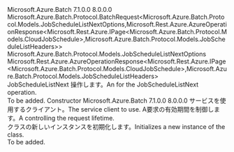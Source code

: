 <Type Name="JobScheduleListNextBatchRequest" FullName="Microsoft.Azure.Batch.Protocol.BatchRequests.JobScheduleListNextBatchRequest">
  <TypeSignature Language="C#" Value="public class JobScheduleListNextBatchRequest : Microsoft.Azure.Batch.Protocol.BatchRequest&lt;Microsoft.Azure.Batch.Protocol.Models.JobScheduleListNextOptions,Microsoft.Rest.Azure.AzureOperationResponse&lt;Microsoft.Rest.Azure.IPage&lt;Microsoft.Azure.Batch.Protocol.Models.CloudJobSchedule&gt;,Microsoft.Azure.Batch.Protocol.Models.JobScheduleListHeaders&gt;&gt;" />
  <TypeSignature Language="ILAsm" Value=".class public auto ansi beforefieldinit JobScheduleListNextBatchRequest extends Microsoft.Azure.Batch.Protocol.BatchRequest`2&lt;class Microsoft.Azure.Batch.Protocol.Models.JobScheduleListNextOptions, class Microsoft.Rest.Azure.AzureOperationResponse`2&lt;class Microsoft.Rest.Azure.IPage`1&lt;class Microsoft.Azure.Batch.Protocol.Models.CloudJobSchedule&gt;, class Microsoft.Azure.Batch.Protocol.Models.JobScheduleListHeaders&gt;&gt;" />
  <TypeSignature Language="DocId" Value="T:Microsoft.Azure.Batch.Protocol.BatchRequests.JobScheduleListNextBatchRequest" />
  <TypeSignature Language="VB.NET" Value="Public Class JobScheduleListNextBatchRequest&#xA;Inherits BatchRequest(Of JobScheduleListNextOptions, AzureOperationResponse(Of IPage(Of CloudJobSchedule), JobScheduleListHeaders))" />
  <TypeSignature Language="F#" Value="type JobScheduleListNextBatchRequest = class&#xA;    inherit BatchRequest&lt;JobScheduleListNextOptions, AzureOperationResponse&lt;IPage&lt;CloudJobSchedule&gt;, JobScheduleListHeaders&gt;&gt;" />
  <AssemblyInfo>
    <AssemblyName>Microsoft.Azure.Batch</AssemblyName>
    <AssemblyVersion>7.1.0.0</AssemblyVersion>
    <AssemblyVersion>8.0.0.0</AssemblyVersion>
  </AssemblyInfo>
  <Base>
    <BaseTypeName>Microsoft.Azure.Batch.Protocol.BatchRequest&lt;Microsoft.Azure.Batch.Protocol.Models.JobScheduleListNextOptions,Microsoft.Rest.Azure.AzureOperationResponse&lt;Microsoft.Rest.Azure.IPage&lt;Microsoft.Azure.Batch.Protocol.Models.CloudJobSchedule&gt;,Microsoft.Azure.Batch.Protocol.Models.JobScheduleListHeaders&gt;&gt;</BaseTypeName>
    <BaseTypeArguments>
      <BaseTypeArgument TypeParamName="TOptions">Microsoft.Azure.Batch.Protocol.Models.JobScheduleListNextOptions</BaseTypeArgument>
      <BaseTypeArgument TypeParamName="TResponse">Microsoft.Rest.Azure.AzureOperationResponse&lt;Microsoft.Rest.Azure.IPage&lt;Microsoft.Azure.Batch.Protocol.Models.CloudJobSchedule&gt;,Microsoft.Azure.Batch.Protocol.Models.JobScheduleListHeaders&gt;</BaseTypeArgument>
    </BaseTypeArguments>
  </Base>
  <Interfaces />
  <Docs>
    <summary>
            <span data-ttu-id="70ecb-101"><see cref="T:Microsoft.Azure.Batch.Protocol.IBatchRequest" /> JobScheduleListNext 操作します。</span><span class="sxs-lookup"><span data-stu-id="70ecb-101">An <see cref="T:Microsoft.Azure.Batch.Protocol.IBatchRequest" /> for the JobScheduleListNext operation.</span></span>
            </summary>
    <remarks>To be added.</remarks>
  </Docs>
  <Members>
    <Member MemberName=".ctor">
      <MemberSignature Language="C#" Value="public JobScheduleListNextBatchRequest (Microsoft.Azure.Batch.Protocol.BatchServiceClient serviceClient, System.Threading.CancellationToken cancellationToken);" />
      <MemberSignature Language="ILAsm" Value=".method public hidebysig specialname rtspecialname instance void .ctor(class Microsoft.Azure.Batch.Protocol.BatchServiceClient serviceClient, valuetype System.Threading.CancellationToken cancellationToken) cil managed" />
      <MemberSignature Language="DocId" Value="M:Microsoft.Azure.Batch.Protocol.BatchRequests.JobScheduleListNextBatchRequest.#ctor(Microsoft.Azure.Batch.Protocol.BatchServiceClient,System.Threading.CancellationToken)" />
      <MemberSignature Language="F#" Value="new Microsoft.Azure.Batch.Protocol.BatchRequests.JobScheduleListNextBatchRequest : Microsoft.Azure.Batch.Protocol.BatchServiceClient * System.Threading.CancellationToken -&gt; Microsoft.Azure.Batch.Protocol.BatchRequests.JobScheduleListNextBatchRequest" Usage="new Microsoft.Azure.Batch.Protocol.BatchRequests.JobScheduleListNextBatchRequest (serviceClient, cancellationToken)" />
      <MemberType>Constructor</MemberType>
      <AssemblyInfo>
        <AssemblyName>Microsoft.Azure.Batch</AssemblyName>
        <AssemblyVersion>7.1.0.0</AssemblyVersion>
        <AssemblyVersion>8.0.0.0</AssemblyVersion>
      </AssemblyInfo>
      <Parameters>
        <Parameter Name="serviceClient" Type="Microsoft.Azure.Batch.Protocol.BatchServiceClient" />
        <Parameter Name="cancellationToken" Type="System.Threading.CancellationToken" />
      </Parameters>
      <Docs>
        <param name="serviceClient"><span data-ttu-id="70ecb-102">サービスを使用するクライアント。</span><span class="sxs-lookup"><span data-stu-id="70ecb-102">The service client to use.</span></span></param>
        <param name="cancellationToken"><span data-ttu-id="70ecb-103">A<see cref="T:System.Threading.CancellationToken" />要求の有効期間を制御します。</span><span class="sxs-lookup"><span data-stu-id="70ecb-103">A <see cref="T:System.Threading.CancellationToken" /> controlling the request lifetime.</span></span></param>
        <summary>
            <span data-ttu-id="70ecb-104"><see cref="T:Microsoft.Azure.Batch.Protocol.BatchRequests.JobScheduleListNextBatchRequest" /> クラスの新しいインスタンスを初期化します。</span><span class="sxs-lookup"><span data-stu-id="70ecb-104">Initializes a new instance of the <see cref="T:Microsoft.Azure.Batch.Protocol.BatchRequests.JobScheduleListNextBatchRequest" /> class.</span></span>
            </summary>
        <remarks>To be added.</remarks>
      </Docs>
    </Member>
  </Members>
</Type>